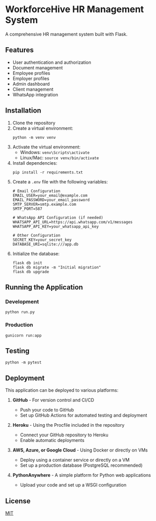 # WorkforceHive HR Management System

A comprehensive HR management system built with Flask.

## Features

- User authentication and authorization
- Document management
- Employee profiles
- Employer profiles
- Admin dashboard
- Client management
- WhatsApp integration

## Installation

1. Clone the repository
2. Create a virtual environment:
   ```
   python -m venv venv
   ```
3. Activate the virtual environment:
   - Windows: `venv\Scripts\activate`
   - Linux/Mac: `source venv/bin/activate`
4. Install dependencies:
   ```
   pip install -r requirements.txt
   ```
5. Create a `.env` file with the following variables:
   ```
   # Email Configuration
   EMAIL_USER=your_email@example.com
   EMAIL_PASSWORD=your_email_password
   SMTP_SERVER=smtp.example.com
   SMTP_PORT=587

   # WhatsApp API Configuration (if needed)
   WHATSAPP_API_URL=https://api.whatsapp.com/v1/messages
   WHATSAPP_API_KEY=your_whatsapp_api_key

   # Other Configuration
   SECRET_KEY=your_secret_key
   DATABASE_URI=sqlite:///app.db
   ```
6. Initialize the database:
   ```
   flask db init
   flask db migrate -m "Initial migration"
   flask db upgrade
   ```

## Running the Application

### Development

```
python run.py
```

### Production

```
gunicorn run:app
```

## Testing

```
python -m pytest
```

## Deployment

This application can be deployed to various platforms:

1. **GitHub** - For version control and CI/CD
   - Push your code to GitHub
   - Set up GitHub Actions for automated testing and deployment

2. **Heroku** - Using the Procfile included in the repository
   - Connect your GitHub repository to Heroku
   - Enable automatic deployments

3. **AWS, Azure, or Google Cloud** - Using Docker or directly on VMs
   - Deploy using a container service or directly on a VM
   - Set up a production database (PostgreSQL recommended)

4. **PythonAnywhere** - A simple platform for Python web applications
   - Upload your code and set up a WSGI configuration

## License

[MIT](LICENSE)
